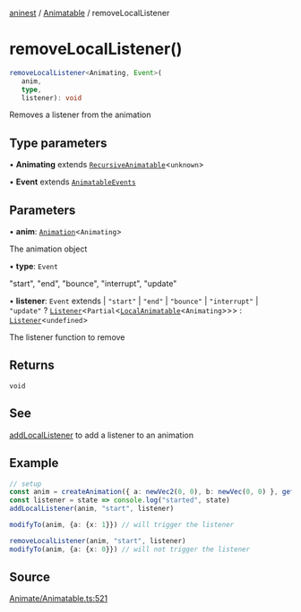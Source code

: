 [aninest](../../index.md) / [Animatable](../index.md) / removeLocalListener

# removeLocalListener()

```ts
removeLocalListener<Animating, Event>(
   anim, 
   type, 
   listener): void
```

Removes a listener from the animation

## Type parameters

• **Animating** extends [`RecursiveAnimatable`](../type-aliases/RecursiveAnimatable.md)\<`unknown`\>

• **Event** extends [`AnimatableEvents`](../type-aliases/AnimatableEvents.md)

## Parameters

• **anim**: [`Animation`](../type-aliases/Animation.md)\<`Animating`\>

The animation object

• **type**: `Event`

"start", "end", "bounce", "interrupt", "update"

• **listener**: `Event` extends 
  \| `"start"`
  \| `"end"`
  \| `"bounce"`
  \| `"interrupt"`
  \| `"update"` ? [`Listener`](../../Listeners/type-aliases/Listener.md)\<`Partial`\<[`LocalAnimatable`](../type-aliases/LocalAnimatable.md)\<`Animating`\>\>\> : [`Listener`](../../Listeners/type-aliases/Listener.md)\<`undefined`\>

The listener function to remove

## Returns

`void`

## See

[addLocalListener](addLocalListener.md) to add a listener to an animation

## Example

```ts
// setup
const anim = createAnimation({ a: newVec2(0, 0), b: newVec(0, 0) }, getLinearInterp(1))
const listener = state => console.log("started", state)
addLocalListener(anim, "start", listener)

modifyTo(anim, {a: {x: 1}}) // will trigger the listener

removeLocalListener(anim, "start", listener)
modifyTo(anim, {a: {x: 0}}) // will not trigger the listener
```

## Source

[Animate/Animatable.ts:521](https://github.com/zphrs/aninest/blob/18d4239/src/Animate/Animatable.ts#L521)

